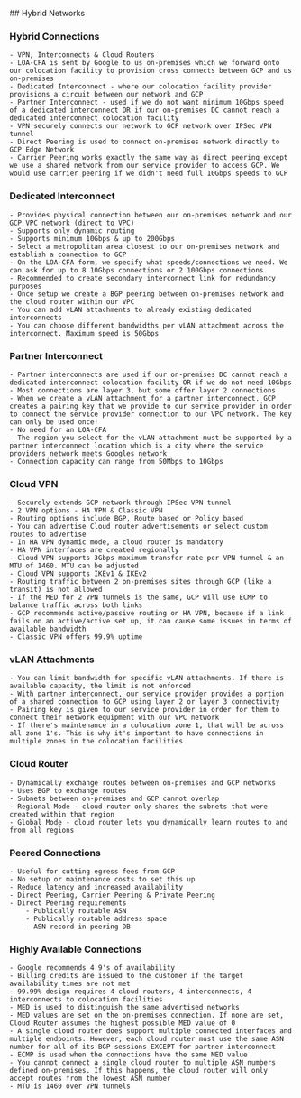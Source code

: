 ## Hybrid Networks

### Hybrid Connections
    - VPN, Interconnects & Cloud Routers
    - LOA-CFA is sent by Google to us on-premises which we forward onto our colocation facility to provision cross connects between GCP and us on-premises
    - Dedicated Interconnect - where our colocation facility provider provisions a circuit between our network and GCP
    - Partner Interconnect - used if we do not want minimum 10Gbps speed of a dedicated interconnect OR if our on-premises DC cannot reach a dedicated interconnect colocation facility
    - VPN securely connects our network to GCP network over IPSec VPN tunnel
    - Direct Peering is used to connect on-premises network directly to GCP Edge Network
    - Carrier Peering works exactly the same way as direct peering except we use a shared network from our service provider to access GCP. We would use carrier peering if we didn't need full 10Gbps speeds to GCP

### Dedicated Interconnect
    - Provides physical connection between our on-premises network and our GCP VPC network (direct to VPC)
    - Supports only dynamic routing
    - Supports minimum 10Gbps & up to 200Gbps
    - Select a metropolitan area closest to our on-premises network and establish a connection to GCP
    - On the LOA-CFA form, we specify what speeds/connections we need. We can ask for up to 8 10Gbps connections or 2 100Gbps connections
    - Recommended to create secondary interconnect link for redundancy purposes
    - Once setup we create a BGP peering between on-premises network and the cloud router within our VPC
    - You can add vLAN attachments to already existing dedicated interconnects
    - You can choose different bandwidths per vLAN attachment across the interconnect. Maximum speed is 50Gbps

### Partner Interconnect
    - Partner interconnects are used if our on-premises DC cannot reach a dedicated interconnect colocation facility OR if we do not need 10Gbps
    - Most connections are layer 3, but some offer layer 2 connections
    - When we create a vLAN attachment for a partner interconnect, GCP creates a pairing key that we provide to our service provider in order to connect the service provider connection to our VPC network. The key can only be used once!
    - No need for an LOA-CFA
    - The region you select for the vLAN attachment must be supported by a partner interconnect location which is a city where the service providers network meets Googles network
    - Connection capacity can range from 50Mbps to 10Gbps

### Cloud VPN
    - Securely extends GCP network through IPSec VPN tunnel
    - 2 VPN options - HA VPN & Classic VPN
    - Routing options include BGP, Route based or Policy based
    - You can advertise Cloud router advertisements or select custom routes to advertise
    - In HA VPN dynamic mode, a cloud router is mandatory
    - HA VPN interfaces are created regionally
    - Cloud VPN supports 3Gbps maximum transfer rate per VPN tunnel & an MTU of 1460. MTU can be adjusted
    - Cloud VPN supports IKEv1 & IKEv2
    - Routing traffic between 2 on-premises sites through GCP (like a transit) is not allowed
    - If the MED for 2 VPN tunnels is the same, GCP will use ECMP to balance traffic across both links
    - GCP recommends active/passive routing on HA VPN, because if a link fails on an active/active set up, it can cause some issues in terms of available bandwidth
    - Classic VPN offers 99.9% uptime

### vLAN Attachments
    - You can limit bandwidth for specific vLAN attachments. If there is available capacity, the limit is not enforced
    - With partner interconnect, our service provider provides a portion of a shared connection to GCP using layer 2 or layer 3 connectivity
    - Pairing key is given to our service provider in order for them to connect their network equipment with our VPC network
    - If there's maintenance in a colocation zone 1, that will be across all zone 1's. This is why it's important to have connections in multiple zones in the colocation facilities

### Cloud Router
    - Dynamically exchange routes between on-premises and GCP networks
    - Uses BGP to exchange routes
    - Subnets between on-premises and GCP cannot overlap
    - Regional Mode - cloud router only shares the subnets that were created within that region
    - Global Mode - cloud router lets you dynamically learn routes to and from all regions

### Peered Connections
    - Useful for cutting egress fees from GCP
    - No setup or maintenance costs to set this up
    - Reduce latency and increased availability
    - Direct Peering, Carrier Peering & Private Peering
    - Direct Peering requirements
        - Publically routable ASN
        - Publically routable address space
        - ASN record in peering DB

### Highly Available Connections
    - Google recommends 4 9's of availability
    - Billing credits are issued to the customer if the target availability times are not met
    - 99.99% design requires 4 cloud routers, 4 interconnects, 4 interconnects to colocation facilities
    - MED is used to distinguish the same advertised networks
    - MED values are set on the on-premises connection. If none are set, Cloud Router assumes the highest possible MED value of 0
    - A single cloud router does support multiple connected interfaces and multiple endpoints. However, each cloud router must use the same ASN number for all of its BGP sessions EXCEPT for partner interconnect
    - ECMP is used when the connections have the same MED value
    - You cannot connect a single cloud router to multiple ASN numbers defined on-premises. If this happens, the cloud router will only accept routes from the lowest ASN number
    - MTU is 1460 over VPN tunnels